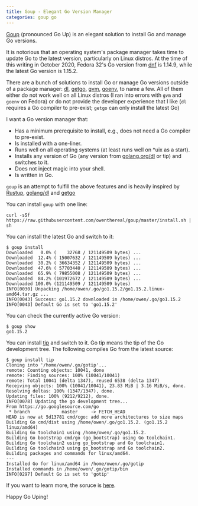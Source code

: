 ```yaml
---
title: Goup - Elegant Go Version Manager
categories: goup go
---
```


[Goup](https://github.com/owenthereal/goup) (pronounced Go Up) is an elegant solution to install Go and manage Go versions.

It is notorious that an operating system's package manager takes time to update Go to the latest version, particularly on Linux distros.
At the time of this writing in October 2020, Fedora 32's Go version from [dnf](https://fedoraproject.org/wiki/DNF) is 1.14.9, while the latest Go version is 1.15.2.

There are a bunch of solutions to install Go or manage Go versions outside of a package manager:
[dl](https://github.com/golang/dl), [getgo](https://github.com/golang/tools/tree/master/cmd/getgo), [gvm](https://github.com/moovweb/gvm), [goenv](https://github.com/syndbg/goenv), to name a few.
All of them either do not work well on all Linux distros (I ran into errors with `gvm` and `goenv` on Fedora) or do not provide the developer experience that I like (`dl` requires a Go compiler to pre-exist; `getgo` can only install the latest Go)

I want a Go version manager that:

* Has a minimum prerequisite to install, e.g., does not need a Go compiler to pre-exist.
* Is installed with a one-liner.
* Runs well on all operating systems (at least runs well on *uix as a start).
* Installs any version of Go (any version from [golang.org/dl](https://golang.org/dl) or tip) and switches to it.
* Does not inject magic into your shell.
* Is written in Go.

`goup` is an attempt to fulfill the above features and is heavily inspired by [Rustup](https://rustup.rs/), [golang/dl](https://github.com/golang/dl) and [getgo](https://github.com/golang/tools/tree/master/cmd/getgo)

You can install `goup` with one line:

```
curl -sSf https://raw.githubusercontent.com/owenthereal/goup/master/install.sh | sh
```

You can install the latest Go and switch to it:

```
$ goup install
Downloaded   0.0% (    32768 / 121149509 bytes) ...
Downloaded  12.4% ( 15007632 / 121149509 bytes) ...
Downloaded  30.2% ( 36634352 / 121149509 bytes) ...
Downloaded  47.6% ( 57703440 / 121149509 bytes) ...
Downloaded  65.9% ( 79855008 / 121149509 bytes) ...
Downloaded  84.2% (101972672 / 121149509 bytes) ...
Downloaded 100.0% (121149509 / 121149509 bytes)
INFO[0030] Unpacking /home/owen/.go/go1.15.2/go1.15.2.linux-amd64.tar.gz ...
INFO[0043] Success: go1.15.2 downloaded in /home/owen/.go/go1.15.2
INFO[0043] Default Go is set to 'go1.15.2'
```

You can check the currently active Go version:

```
$ goup show
go1.15.2
```

You can install [tip](https://tip.golang.org) and switch to it.
Go tip means the tip of the Go development tree.
The following compiles Go from the latest source:

```
$ goup install tip
Cloning into '/home/owen/.go/gotip'...
remote: Counting objects: 10041, done
remote: Finding sources: 100% (10041/10041)
remote: Total 10041 (delta 1347), reused 6538 (delta 1347)
Receiving objects: 100% (10041/10041), 23.83 MiB | 3.16 MiB/s, done.
Resolving deltas: 100% (1347/1347), done.
Updating files: 100% (9212/9212), done.
INFO[0078] Updating the go development tree...
From https://go.googlesource.com/go
 * branch            master     -> FETCH_HEAD
HEAD is now at 5d13781 cmd/cgo: add more architectures to size maps
Building Go cmd/dist using /home/owen/.go/go1.15.2. (go1.15.2 linux/amd64)
Building Go toolchain1 using /home/owen/.go/go1.15.2.
Building Go bootstrap cmd/go (go_bootstrap) using Go toolchain1.
Building Go toolchain2 using go_bootstrap and Go toolchain1.
Building Go toolchain3 using go_bootstrap and Go toolchain2.
Building packages and commands for linux/amd64.
---
Installed Go for linux/amd64 in /home/owen/.go/gotip
Installed commands in /home/owen/.go/gotip/bin
INFO[0297] Default Go is set to 'gotip'
```

If you want to learn more, the soruce is [here](https://github.com/owenthereal/goup).

Happy Go Uping!
